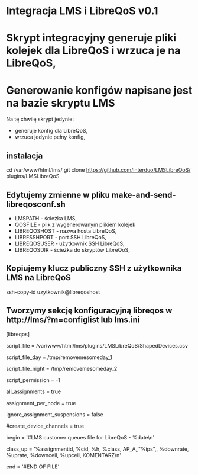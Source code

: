 # Integracja LMS i LibreQoS v0.1

# Skrypt integracyjny generuje pliki kolejek dla LibreQoS i wrzuca je na LibreQoS, 
# Generowanie konfigów napisane jest na bazie skryptu LMS

Na tę chwilę skrypt jedynie:
- generuje konfig dla LibreQoS,
- wrzuca jedynie pełny konfig,

## instalacja
cd /var/www/html/lms/
git clone https://github.com/interduo/LMSLibreQoS/ plugins/LMSLibreQoS

## Edytujemy zmienne w pliku make-and-send-libreqosconf.sh
- LMSPATH - ścieżka LMS,
- QOSFILE - plik z wygenerowanym plikiem kolejek
- LIBREQOSHOST - nazwa hosta LibreQoS,
- LIBRESSHPORT - port SSH LibreQoS,
- LIBREQOSUSER - użytkownik SSH LibreQoS,
- LIBREQOSDIR - ścieżka do skryptów LibreQoS,

## Kopiujemy klucz publiczny SSH z użytkownika LMS na LibreQoS
ssh-copy-id uzytkownik@libreqoshost

## Tworzymy sekcję konfiguracyjną libreqos w http://lms/?m=configlist lub lms.ini

[libreqos]

script_file = /var/www/html/lms/plugins/LMSLibreQoS/ShapedDevices.csv

script_file_day = /tmp/removemesomeday_1

script_file_night = /tmp/removemesomeday_2

script_permission = -1

all_assignments = true

assignment_per_node = true

ignore_assignment_suspensions = false

#create_device_channels = true

begin = '#LMS customer queues file for LibreQoS - %date\n'

class_up = '%assignmentid, %cid, %h, %class, AP_A,,"%ips",, %downrate, %uprate, %downceil, %upceil, KOMENTARZ\n'

end = '#END OF FILE'
